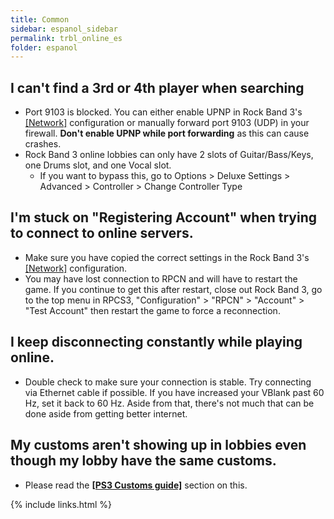 ```yaml
---
title: Common
sidebar: espanol_sidebar
permalink: trbl_online_es
folder: espanol
---
```


## I can't find a 3rd or 4th player when searching
* Port 9103 is blocked. You can either enable UPNP in Rock Band 3's [[Network]](https://rb3pc.milohax.org/english/customconfiguration#network) configuration or manually forward port 9103 (UDP) in your firewall. **Don't enable UPNP while port forwarding** as this can cause crashes.
* Rock Band 3 online lobbies can only have 2 slots of Guitar/Bass/Keys, one Drums slot, and one Vocal slot.
	* If you want to bypass this, go to 
	Options > Deluxe Settings > Advanced > Controller > Change Controller Type

## I'm stuck on "Registering Account" when trying to connect to online servers.
* Make sure you have copied the correct settings in the Rock Band 3's [[Network]](https://rb3pc.milohax.org/english/customconfiguration#network) configuration.
* You may have lost connection to RPCN  and will have to restart the game. If you continue to get this after restart, close out Rock Band 3, go to the top menu in RPCS3, "Configuration" > "RPCN" > "Account" > "Test Account" then restart the game to force a reconnection.
 
## I keep disconnecting constantly while playing online.
* Double check to make sure your connection is stable. Try connecting via Ethernet cable if possible. If you have increased your VBlank past 60 Hz, set it back to 60 Hz. Aside from that, there's not much that can be done aside from getting better internet.

## My customs aren't showing up in lobbies even though my lobby have the same customs.
* Please read the [**[PS3 Customs guide]**](https://docs.google.com/document/d/1YwGNT1oPUgfek-p3sLCZv4b-PsO8Yv9eobx5fV6W2vQ/edit#heading=h.qxzngdakbkv) section on this.

{% include links.html %}